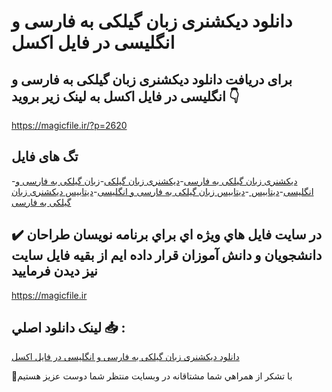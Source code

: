 # دانلود دیکشنری زبان گیلکی به فارسی و انگلیسی در فایل اکسل

## برای دریافت دانلود دیکشنری زبان گیلکی به فارسی و انگلیسی در فایل اکسل به لینک زیر بروید 👇

https://magicfile.ir/?p=2620

## تگ های فایل

-[دیکشنری زبان گیلکی به فارسی](https://magicfile.ir/product/%d8%af%db%8c%da%a9%d8%b4%d9%86%d8%b1%db%8c-%d8%b2%d8%a8%d8%a7%d9%86-%da%af%db%8c%d9%84%da%a9%db%8c-%d8%a8%d9%87-%d9%81%d8%a7%d8%b1%d8%b3%db%8c-%d9%88-%d8%a7%d9%86%da%af%d9%84%db%8c%d8%b3%db%8c/)-[دیکشنری زبان گیلکی](https://magicfile.ir/product/%d8%af%db%8c%da%a9%d8%b4%d9%86%d8%b1%db%8c-%d8%b2%d8%a8%d8%a7%d9%86-%da%af%db%8c%d9%84%da%a9%db%8c-%d8%a8%d9%87-%d9%81%d8%a7%d8%b1%d8%b3%db%8c-%d9%88-%d8%a7%d9%86%da%af%d9%84%db%8c%d8%b3%db%8c/)-[زبان گیلکی به فارسی و انگلیسی](https://magicfile.ir/product/%d8%af%db%8c%da%a9%d8%b4%d9%86%d8%b1%db%8c-%d8%b2%d8%a8%d8%a7%d9%86-%da%af%db%8c%d9%84%da%a9%db%8c-%d8%a8%d9%87-%d9%81%d8%a7%d8%b1%d8%b3%db%8c-%d9%88-%d8%a7%d9%86%da%af%d9%84%db%8c%d8%b3%db%8c/)-[دیتابیس ](https://magicfile.ir/product/%d8%af%db%8c%da%a9%d8%b4%d9%86%d8%b1%db%8c-%d8%b2%d8%a8%d8%a7%d9%86-%da%af%db%8c%d9%84%da%a9%db%8c-%d8%a8%d9%87-%d9%81%d8%a7%d8%b1%d8%b3%db%8c-%d9%88-%d8%a7%d9%86%da%af%d9%84%db%8c%d8%b3%db%8c/)-[دیتابیس زبان گیلکی به فارسی و انگلیسی](https://magicfile.ir/product/%d8%af%db%8c%da%a9%d8%b4%d9%86%d8%b1%db%8c-%d8%b2%d8%a8%d8%a7%d9%86-%da%af%db%8c%d9%84%da%a9%db%8c-%d8%a8%d9%87-%d9%81%d8%a7%d8%b1%d8%b3%db%8c-%d9%88-%d8%a7%d9%86%da%af%d9%84%db%8c%d8%b3%db%8c/)-[دیتابیس دیکشنری زبان گیلکی به فارسی](https://magicfile.ir/product/%d8%af%db%8c%da%a9%d8%b4%d9%86%d8%b1%db%8c-%d8%b2%d8%a8%d8%a7%d9%86-%da%af%db%8c%d9%84%da%a9%db%8c-%d8%a8%d9%87-%d9%81%d8%a7%d8%b1%d8%b3%db%8c-%d9%88-%d8%a7%d9%86%da%af%d9%84%db%8c%d8%b3%db%8c/)

## ✔️ در سايت فايل هاي ويژه اي براي برنامه نويسان طراحان دانشجويان و دانش آموزان قرار داده ايم از بقيه فايل سايت نيز ديدن فرماييد

https://magicfile.ir


## لينک دانلود اصلي 📥 :

[دانلود دیکشنری زبان گیلکی به فارسی و انگلیسی در فایل اکسل](https://magicfile.ir/product/%d8%af%db%8c%da%a9%d8%b4%d9%86%d8%b1%db%8c-%d8%b2%d8%a8%d8%a7%d9%86-%da%af%db%8c%d9%84%da%a9%db%8c-%d8%a8%d9%87-%d9%81%d8%a7%d8%b1%d8%b3%db%8c-%d9%88-%d8%a7%d9%86%da%af%d9%84%db%8c%d8%b3%db%8c/) 


🙏با تشکر از همراهي شما مشتاقانه در وبسایت منتظر شما دوست عزیز هستیم

